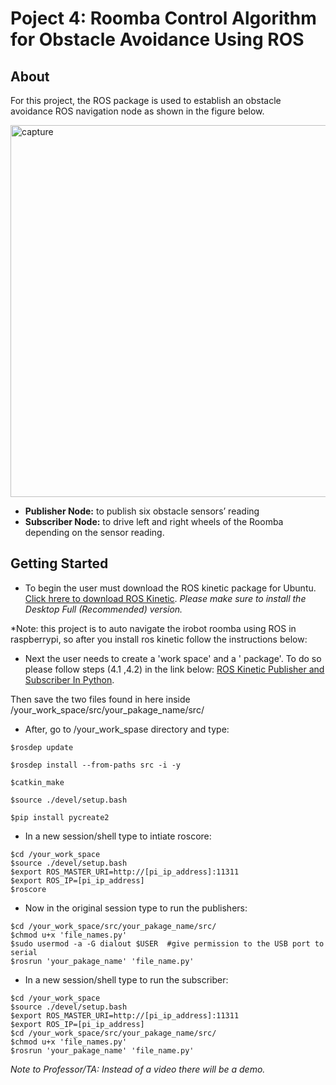 # Poject 4: Roomba Control Algorithm for Obstacle Avoidance Using ROS

## About

For this project, the ROS package is used to establish an obstacle avoidance ROS navigation node as shown in the figure below.

<img width="595" alt="capture" src="https://user-images.githubusercontent.com/31410235/33640046-4cfa3654-d9fc-11e7-9b90-45acca5eea6e.PNG">

- **Publisher Node:** to publish six obstacle sensors’ reading 
- **Subscriber Node:** to drive left and right wheels of the Roomba depending on the sensor reading. 

## Getting Started

- To begin the user must download the ROS kinetic package for Ubuntu. [Click hrere to download ROS Kinetic](http://wiki.ros.org/kinetic/Installation/Ubuntu). *Please make sure to install the Desktop Full (Recommended) version.*

*Note: this project is to auto navigate the irobot roomba using ROS in raspberrypi, so after you install ros kinetic follow the instructions below:

- Next the user needs to create a 'work space' and a ' package'. To do so please follow steps (4.1 ,4.2) in the link below:
[ROS Kinetic Publisher and Subscriber In Python](https://www.intorobotics.com/ros-kinetic-publisher-and-subscriber-in-python/).

Then save the two files found in here inside /your_work_space/src/your_pakage_name/src/

- After, go to /your_work_spase directory and type:


```
$rosdep update

$rosdep install --from-paths src -i -y

$catkin_make

$source ./devel/setup.bash

$pip install pycreate2
```
- In a new session/shell type to intiate roscore:
```
$cd /your_work_space
$source ./devel/setup.bash
$export ROS_MASTER_URI=http://[pi_ip_address]:11311
$export ROS_IP=[pi_ip_address]
$roscore
```
- Now in the original session type to run the publishers:
```
$cd /your_work_space/src/your_pakage_name/src/
$chmod u+x 'file_names.py'
$sudo usermod -a -G dialout $USER  #give permission to the USB port to serial
$rosrun 'your_pakage_name' 'file_name.py'
```

- In a new session/shell type to run the subscriber:
```
$cd /your_work_space
$source ./devel/setup.bash
$export ROS_MASTER_URI=http://[pi_ip_address]:11311
$export ROS_IP=[pi_ip_address]
$cd /your_work_space/src/your_pakage_name/src/
$chmod u+x 'file_names.py'
$rosrun 'your_pakage_name' 'file_name.py'
```

*Note to Professor/TA: Instead of a video there will be a demo.*
